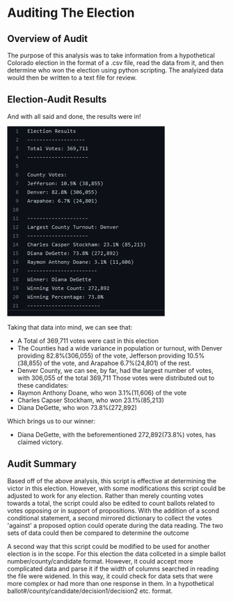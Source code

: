 
# Auditing The Election

## Overview of Audit

The purpose of this analysis was to take information from a hypothetical Colorado election
in the format of a .csv file, read the data from it, and then determine who won the election using
python scripting. The analyized data would then be written to a text file for review.

## Election-Audit Results

And with all said and done, the results were in!

![ElectionResults](https://github.com/Jelsik/Election_Analysis/blob/main/Results.PNG)

Taking that data into mind, we can see that:

* A Total of 369,711 votes were cast in this election
* The Counties had a wide variance in population or turnout, with Denver providing 82.8%(306,055) of the vote, Jefferson providing 10.5%(38,855) of the vote, and Arapahoe 6.7%(24,801) of the rest.
* Denver County, we can see, by far, had the largest number of votes, with 306,055 of the total 369,711
Those votes were distributed out to these candidates:
* Raymon Anthony Doane, who won 3.1%(11,606) of the vote
* Charles Capser Stockham, who won 23.1%(85,213)
* Diana DeGette, who won 73.8%(272,892)

Which brings us to our winner:
* Diana DeGette, with the beforementioned 272,892(73.8%) votes, has claimed victory.

## Audit Summary

Based off of the above analysis, this script is effective at determining the victor in this election. However,
with some modifications this script could be adjusted to work for any election. Rather than merely counting votes towards
a total, the script could also be edited to count ballots related to votes opposing or in support of propositions.
With the addition of a scond conditional statement, a second mirrored dictionary to collect the votes 'against' a
proposed option could operate during the data reading. The two sets of data could then be compared to determine the outcome

A second way that this script could be modified to be used for another election is in the scope. For this election
the data collceted in a simple ballot number/county/candidate format. However, it could accept more complicated data
and parse it if the width of columns searched in reading the file were widened. In this way, it could check for data sets that were more complex
or had more than one response in them. In a hypothetical ballot#/county/candidate/decision1/decision2 etc. format.
